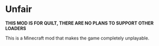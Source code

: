 # Unfair
**THIS MOD IS FOR QUILT, THERE ARE NO PLANS TO SUPPORT OTHER LOADERS**

This is a Minecraft mod that makes the game completely unplayable.
